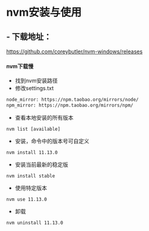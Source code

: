 # nvm安装与使用

## - 下载地址：
https://github.com/coreybutler/nvm-windows/releases

#### nvm下载慢
- 找到nvm安装路径
- 修改settings.txt

```txt
node_mirror: https://npm.taobao.org/mirrors/node/
npm_mirror: https://npm.taobao.org/mirrors/npm/
```

- 查看本地安装的所有版本

```shell
nvm list [available]
```

- 安装，命令中的版本号可自定义

```shell
nvm install 11.13.0
```

- 安装当前最新的稳定版

```shell
nvm install stable
```

- 使用特定版本

```shell
nvm use 11.13.0
```

- 卸载

```shell
nvm uninstall 11.13.0
```
